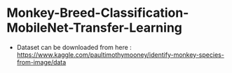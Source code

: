 # Monkey-Breed-Classification-MobileNet-Transfer-Learning
* Dataset can be downloaded from here : https://www.kaggle.com/paultimothymooney/identify-monkey-species-from-image/data
